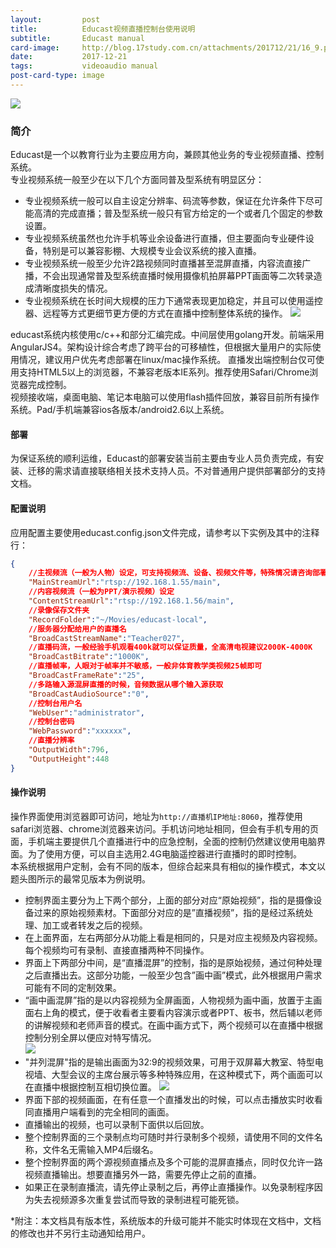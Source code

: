 ```yaml
---
layout:         post
title:          Educast视频直播控制台使用说明
subtitle:       Educast manual
card-image:     http://blog.17study.com.cn/attachments/201712/21/16_9.png
date:           2017-12-21
tags:           videoaudio manual
post-card-type: image
---
```

![](http://blog.17study.com.cn/attachments/201712/21/educast_main.png)

### 简介
Educast是一个以教育行业为主要应用方向，兼顾其他业务的专业视频直播、控制系统。  
专业视频系统一般至少在以下几个方面同普及型系统有明显区分：  
* 专业视频系统一般可以自主设定分辨率、码流等参数，保证在允许条件下尽可能高清的完成直播；普及型系统一般只有官方给定的一个或者几个固定的参数设置。
* 专业视频系统虽然也允许手机等业余设备进行直播，但主要面向专业硬件设备，特别是可以兼容影棚、大规模专业会议系统的接入直播。
* 专业视频系统一般至少允许2路视频同时直播甚至混屏直播，内容流直接广播，不会出现通常普及型系统直播时候用摄像机拍屏幕PPT画面等二次转录造成清晰度损失的情况。
* 专业视频系统在长时间大规模的压力下通常表现更加稳定，并且可以使用遥控器、远程等方式更细节更方便的方式在直播中控制整体系统的操作。
![](http://blog.17study.com.cn/attachments/201712/21/remoteControl.jpg)

educast系统内核使用c/c++和部分汇编完成。中间层使用golang开发。前端采用AngularJS4。架构设计综合考虑了跨平台的可移植性，但根据大量用户的实际使用情况，建议用户优先考虑部署在linux/mac操作系统。
直播发出端控制台仅可使用支持HTML5以上的浏览器，不兼容老版本IE系列。推荐使用Safari/Chrome浏览器完成控制。  
视频接收端，桌面电脑、笔记本电脑可以使用flash插件回放，兼容目前所有操作系统。Pad/手机端兼容ios各版本/android2.6以上系统。  

#### 部署
为保证系统的顺利运维，Educast的部署安装当前主要由专业人员负责完成，有安装、迁移的需求请直接联络相关技术支持人员。不对普通用户提供部署部分的支持文档。  

#### 配置说明
应用配置主要使用educast.config.json文件完成，请参考以下实例及其中的注释行：
```json
{
	//主视频流（一般为人物）设定，可支持视频流、设备、视频文件等，特殊情况请咨询部署人员
	"MainStreamUrl":"rtsp://192.168.1.55/main",
	//内容视频流（一般为PPT/演示视频）设定
	"ContentStreamUrl":"rtsp://192.168.1.56/main",
	//录像保存文件夹
	"RecordFolder":"~/Movies/educast-local",
	//服务器分配给用户的直播名
	"BroadCastStreamName":"Teacher027",
	//直播码流，一般经验手机观看400k就可以保证质量，全高清电视建议2000K-4000K
	"BroadCastBitrate":"1000K",
	//直播帧率，人眼对于帧率并不敏感，一般非体育教学类视频25帧即可
	"BroadCastFrameRate":"25",
	//多路输入源混屏直播的时候，音频数据从哪个输入源获取
	"BroadCastAudioSource":"0",
	//控制台用户名
	"WebUser":"administrator",
	//控制台密码
	"WebPassword":"xxxxxx",
	//直播分辨率
	"OutputWidth":796,
	"OutputHeight":448
}
```
#### 操作说明
操作界面使用浏览器即可访问，地址为`http://直播机IP地址:8060`，推荐使用safari浏览器、chrome浏览器来访问。手机访问地址相同，但会有手机专用的页面，手机端主要提供几个直播进行中的应急控制，全面的控制仍然建议使用电脑界面。为了使用方便，可以自主选用2.4G电脑遥控器进行直播时的即时控制。  
本系统根据用户定制，会有不同的版本，但综合起来具有相似的操作模式，本文以题头图所示的最常见版本为例说明。  
* 控制界面主要分为上下两个部分，上面的部分对应“原始视频”，指的是摄像设备过来的原始视频素材。下面部分对应的是”直播视频”，指的是经过系统处理、加工或者转发之后的视频。  
* 在上面界面，左右两部分从功能上看是相同的，只是对应主视频及内容视频。每个视频均可有录制、直接直播两种不同操作。  
* 界面上下两部分中间，是“直播混屏”的控制，指的是原始视频，通过何种处理之后直播出去。这部分功能，一般至少包含”画中画”模式，此外根据用户需求可能有不同的定制效果。  
* “画中画混屏”指的是以内容视频为全屏画面，人物视频为画中画，放置于主画面右上角的模式，便于收看者主要看内容演示或者PPT、板书，然后辅以老师的讲解视频和老师声音的模式。在画中画方式下，两个视频可以在直播中根据控制分别全屏以便应对特写情况。  
![](http://blog.17study.com.cn/attachments/201712/21/16_9.png)
* "并列混屏"指的是输出画面为32:9的视频效果，可用于双屏幕大教室、特型电视墙、大型会议的主席台展示等多种特殊应用，在这种模式下，两个画面可以在直播中根据控制互相切换位置。
![](http://blog.17study.com.cn/attachments/201712/21/32_9.png)
* 界面下部的视频画面，在有任意一个直播发出的时候，可以点击播放实时收看同直播用户端看到的完全相同的画面。
* 直播输出的视频，也可以录制下面供以后回放。
* 整个控制界面的三个录制点均可随时并行录制多个视频，请使用不同的文件名称，文件名无需输入MP4后缀名。
* 整个控制界面的两个源视频直播点及多个可能的混屏直播点，同时仅允许一路视频直播输出。想要直播另外一路，需要先停止之前的直播。
* 如果正在录制直播流，请先停止录制之后，再停止直播操作。以免录制程序因为失去视频源多次重复尝试而导致的录制进程可能死锁。


*附注：本文档具有版本性，系统版本的升级可能并不能实时体现在文档中，文档的修改也并不另行主动通知给用户。


